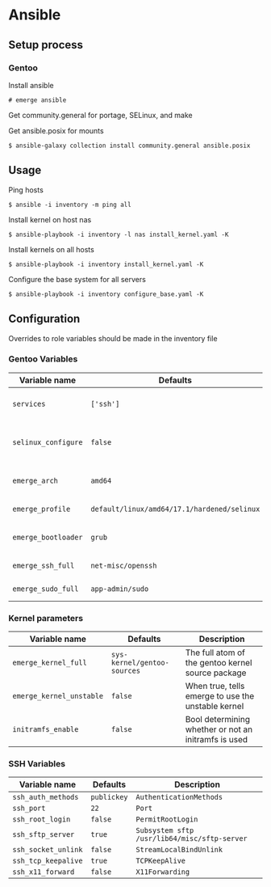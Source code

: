 # Ansible

## Setup process

### Gentoo

Install ansible

`# emerge ansible`

Get community.general for portage, SELinux, and make

Get ansible.posix for mounts

`$ ansible-galaxy collection install community.general ansible.posix`

## Usage

Ping hosts

`$ ansible -i inventory -m ping all`

Install kernel on host nas

`$ ansible-playbook -i inventory -l nas install_kernel.yaml -K`

Install kernels on all hosts

`$ ansible-playbook -i inventory install_kernel.yaml -K`

Configure the base system for all servers

`$ ansible-playbook -i inventory configure_base.yaml -K`

## Configuration

Overrides to role variables should be made in the inventory file

### Gentoo Variables

|  Variable name            |  Defaults                                     |  Description                                      |
| ------------------------- | --------------------------------------------- | ------------------------------------------------- |
| `services`                | `['ssh']`                                     | List of serviecs to install/configure             |
| `selinux_configure`       | `false`                                       | Define whether or not to configuure for SELinux   | 
| `emerge_arch`             | `amd64`                                       | The arch for emerge packages                      |
| `emerge_profile`          | `default/linux/amd64/17.1/hardened/selinux`   | The default profile to select                     |
| `emerge_bootloader`       | `grub`                                        | Set the USE flag for the bootloade                |
| `emerge_ssh_full`         | `net-misc/openssh`                            | Full package atom for ssh                         |
| `emerge_sudo_full`        | `app-admin/sudo`                              | Full package atom for sudo                        |


### Kernel parameters

|  Variable name            |  Defaults                     |  Description                                              |
| ------------------------- | ----------------------------- | --------------------------------------------------------- |
| `emerge_kernel_full`      | `sys-kernel/gentoo-sources`   | The full atom of the gentoo kernel source package         |
| `emerge_kernel_unstable`  | `false`                       | When true, tells emerge to use the unstable kernel        |
| `initramfs_enable`        | `false`                       | Bool determining whether or not an initramfs is used      |


### SSH Variables

|  Variable name            |  Defaults         |  Description                                      |
| ------------------------- | ----------------- | ------------------------------------------------- |
| `ssh_auth_methods`        | `publickey`       | `AuthenticationMethods`                           |
| `ssh_port`                | `22`              | `Port`                                            |
| `ssh_root_login`          | `false`           | `PermitRootLogin`                                 |
| `ssh_sftp_server`         | `true`            | `Subsystem sftp /usr/lib64/misc/sftp-server`      |
| `ssh_socket_unlink`       | `false`           | `StreamLocalBindUnlink`                           |
| `ssh_tcp_keepalive`       | `true`            | `TCPKeepAlive`                                    |
| `ssh_x11_forward`         | `false`           | `X11Forwarding`                                   |


